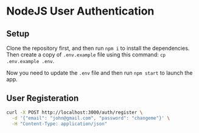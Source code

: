 # NodeJS User Authentication

## Setup

Clone the repository first, and then run `npm i` to install the dependencies. Then create a copy of `.env.example` file using this command: `cp .env.example .env`.

Now you need to update the `.env` file and then run `npm start` to launch the app.

## User Registeration

```bash
curl -X POST http://localhost:3000/auth/register \
  -d '{"email": "john@gmail.com", "password": "changeme"}' \
  -H "Content-Type: application/json"
```
